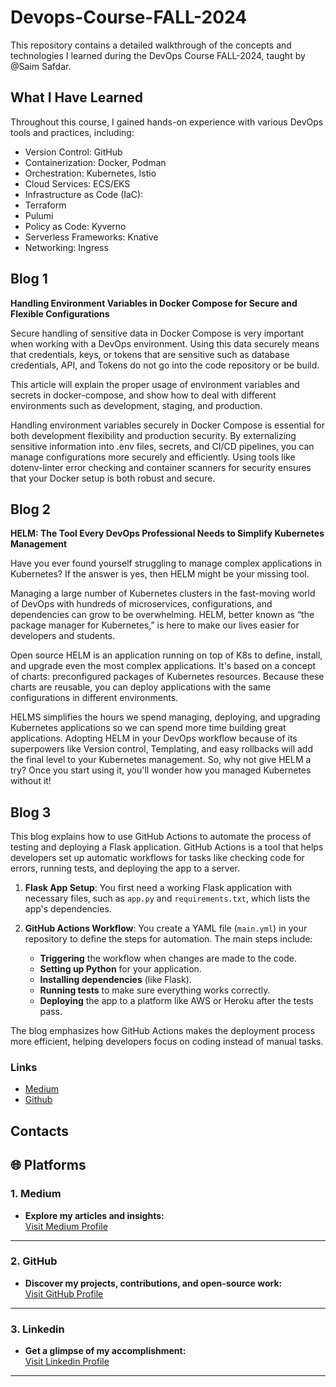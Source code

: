 # Devops-Course-FALL-2024
This repository contains a detailed walkthrough of the concepts and technologies I learned during the DevOps Course FALL-2024, taught by @Saim Safdar.

## What I Have Learned
Throughout this course, I gained hands-on experience with various DevOps tools and practices, including:

* Version Control: GitHub
* Containerization: Docker, Podman
* Orchestration: Kubernetes, Istio
* Cloud Services: ECS/EKS
* Infrastructure as Code (IaC):
* Terraform
* Pulumi
* Policy as Code: Kyverno
* Serverless Frameworks: Knative
* Networking: Ingress

## Blog 1

**Handling Environment Variables in Docker Compose for Secure and Flexible Configurations**

Secure handling of sensitive data in Docker Compose is very important when working with a DevOps environment. Using this data securely means that credentials, keys, or tokens that are sensitive such as database credentials, API, and Tokens do not go into the code repository or be build.

This article will explain the proper usage of environment variables and secrets in docker-compose, and show how to deal with different environments such as development, staging, and production.

Handling environment variables securely in Docker Compose is essential for both development flexibility and production security. By externalizing sensitive information into .env files, secrets, and CI/CD pipelines, you can manage configurations more securely and efficiently. Using tools like dotenv-linter error checking and container scanners for security ensures that your Docker setup is both robust and secure.

## Blog 2

**HELM: The Tool Every DevOps Professional Needs to Simplify Kubernetes Management**

Have you ever found yourself struggling to manage complex applications in Kubernetes? If the answer is yes, then HELM might be your missing tool.

Managing a large number of Kubernetes clusters in the fast-moving world of DevOps with hundreds of microservices, configurations, and dependencies can grow to be overwhelming. HELM, better known as “the package manager for Kubernetes,” is here to make our lives easier for developers and students.

Open source HELM is an application running on top of K8s to define, install, and upgrade even the most complex applications. It's based on a concept of charts: preconfigured packages of Kubernetes resources. Because these charts are reusable, you can deploy applications with the same configurations in different environments.

HELMS simplifies the hours we spend managing, deploying, and upgrading Kubernetes applications so we can spend more time building great applications. Adopting HELM in your DevOps workflow because of its superpowers like Version control, Templating, and easy rollbacks will add the final level to your Kubernetes management. So, why not give HELM a try? Once you start using it, you'll wonder how you managed Kubernetes without it!

## Blog 3

This blog explains how to use GitHub Actions to automate the process of testing and deploying a Flask application. GitHub Actions is a tool that helps developers set up automatic workflows for tasks like checking code for errors, running tests, and deploying the app to a server. 

1. **Flask App Setup**: You first need a working Flask application with necessary files, such as `app.py` and `requirements.txt`, which lists the app's dependencies.

2. **GitHub Actions Workflow**: You create a YAML file (`main.yml`) in your repository to define the steps for automation. The main steps include:
   - **Triggering** the workflow when changes are made to the code.
   - **Setting up Python** for your application.
   - **Installing dependencies** (like Flask).
   - **Running tests** to make sure everything works correctly.
   - **Deploying** the app to a platform like AWS or Heroku after the tests pass.

The blog emphasizes how GitHub Actions makes the deployment process more efficient, helping developers focus on coding instead of manual tasks.

### Links
- [Medium](https://medium.com/@sh.hamzarauf/automating-deployments-with-github-actions-523828f40c4e)
- [Github](https://github.com/Sheikh-Hamza-Rauf/GitHub-Actions)

## Contacts

## **🌐 Platforms**  

### **1. Medium**  
- **Explore my articles and insights:**  
  [Visit Medium Profile](https://medium.com/@sh.hamzarauf)

---

### **2. GitHub**  
- **Discover my projects, contributions, and open-source work:**  
  [Visit GitHub Profile](https://github.com/Sheikh-Hamza-Rauf)

---

### **3. Linkedin**  
- **Get a glimpse of my accomplishment:**  
  [Visit Linkedin Profile](https://www.linkedin.com/in/hamza-rauf-mernprogrammer)  

---


